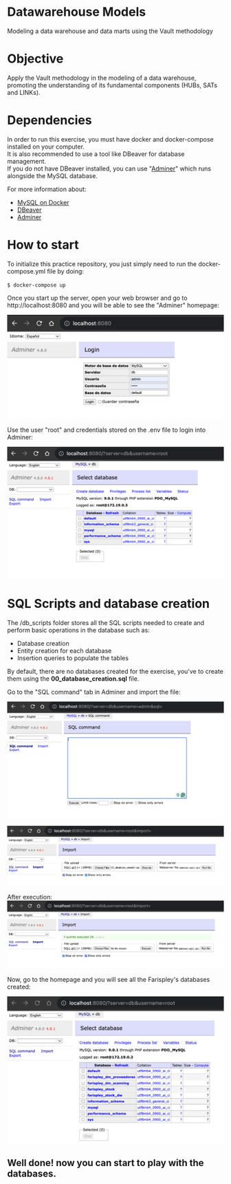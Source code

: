 # Datawarehouse Models

Modeling a data warehouse and data marts using the Vault methodology

# Objective

Apply the Vault methodology in the modeling of a data warehouse, promoting the understanding of its fundamental components (HUBs, SATs and LINKs).

# Dependencies

In order to run this exercise, you must have docker and docker-compose installed on your computer.  
It is also recommended to use a tool like DBeaver for database management.  
If you do not have DBeaver installed, you can use "[Adminer](https://hub.docker.com/_/adminer/)" which runs alongside the MySQL database.

For more information about:

*   [MySQL on Docker](https://hub.docker.com/_/mysql)
*   [DBeaver](https://dbeaver.io/download/)
*   [Adminer](https://hub.docker.com/_/adminer/)

# How to start

To initialize this practice repository, you just simply need to run the docker-compose.yml file by doing:

`$ docker-compose up`

Once you start up the server, open your web browser and go to http://localhost:8080 and you will be able to see the "Adminer" homepage:

![homepage](docs/assets/image.png)

Use the user "root" and credentials stored on the .env file to login into Adminer:

![alt text](docs/assets/image-5.png)

# SQL Scripts and database creation

The /db\_scripts folder stores all the SQL scripts needed to create and perform basic operations in the database such as:

*   Database creation
*   Entity creation for each database
*   Insertion queries to populate the tables

By default, there are no databases created for the exercise, you've to create them using the **00\_database\_creation.sql** file.

Go to the "SQL command" tab in Adminer and import the file:

![alt text](docs/assets/image-3.png)

![alt text](docs/assets/image-6.png)

After execution:
![alt text](docs/assets/image-7.png)

Now, go to the homepage and you will see all the Farispley's databases created:

![alt text](docs/assets/image-8.png)

## Well done! now you can start to play with the databases.